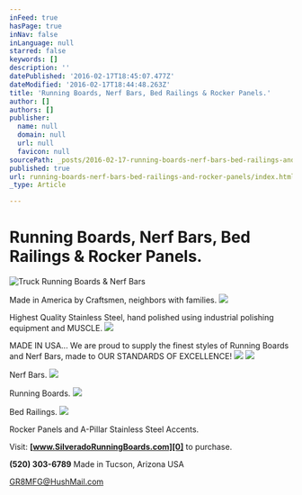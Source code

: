 ```yaml
---
inFeed: true
hasPage: true
inNav: false
inLanguage: null
starred: false
keywords: []
description: ''
datePublished: '2016-02-17T18:45:07.477Z'
dateModified: '2016-02-17T18:44:48.263Z'
title: 'Running Boards, Nerf Bars, Bed Railings & Rocker Panels.'
author: []
authors: []
publisher:
  name: null
  domain: null
  url: null
  favicon: null
sourcePath: _posts/2016-02-17-running-boards-nerf-bars-bed-railings-and-rocker-panels.md
published: true
url: running-boards-nerf-bars-bed-railings-and-rocker-panels/index.html
_type: Article

---
```

# Running Boards, Nerf Bars, Bed Railings & Rocker Panels.
![Truck Running Boards & Nerf Bars](https://the-grid-user-content.s3-us-west-2.amazonaws.com/469ccde6-feca-4a96-84e1-003a19772dff.JPG)

Made in America by Craftsmen, neighbors with families.
![](https://the-grid-user-content.s3-us-west-2.amazonaws.com/76c9144c-b2fd-4134-ad49-53190684ab3a.jpg)

Highest Quality Stainless Steel, hand polished using industrial polishing equipment and MUSCLE.
![](https://the-grid-user-content.s3-us-west-2.amazonaws.com/ba1e306d-5aaf-46d7-a726-2181cc66ab4b.jpg)

MADE IN USA... We are proud to supply the finest styles of Running Boards and Nerf Bars, made to OUR STANDARDS OF EXCELLENCE! ![](https://the-grid-user-content.s3-us-west-2.amazonaws.com/6f9568da-e9d6-4c6d-94d6-906f74091be9.jpg)
![](https://the-grid-user-content.s3-us-west-2.amazonaws.com/00a730cd-4762-4bd2-895a-060db4cddcb8.jpg)

Nerf Bars.
![](https://the-grid-user-content.s3-us-west-2.amazonaws.com/fc6ef7ce-25c4-48de-b2c4-57a7875d2426.jpg)

Running Boards.
![](https://the-grid-user-content.s3-us-west-2.amazonaws.com/dbf22c06-6c63-467e-bb8d-ba2e73ca5c7c.jpg)

Bed Railings.
![](https://the-grid-user-content.s3-us-west-2.amazonaws.com/1104a7fa-79dc-4e08-b292-b7a6abb3085f.jpg)

Rocker Panels and A-Pillar Stainless Steel Accents.

Visit: **[www.SilveradoRunningBoards.com][0]** to purchase.

**(520) 303-6789** Made in Tucson, Arizona USA

[GR8MFG@HushMail.com][1]

[0]: www.silveradorunningboards.com
[1]: gr8mfg@hushmail.com
